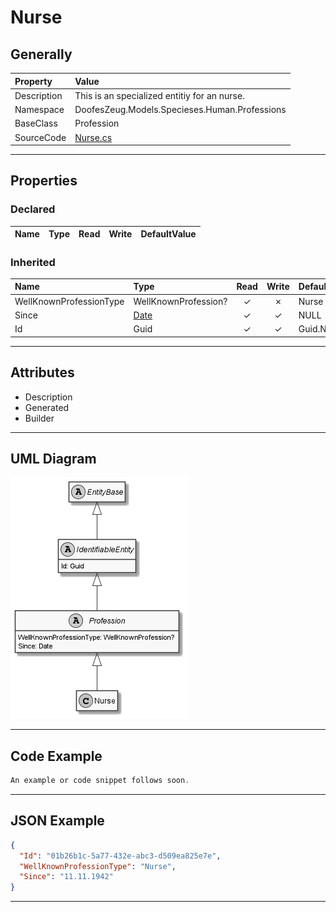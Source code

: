 ﻿# Nurse

## Generally

|Property|Value|
|:-|:-|
|Description|This is an specialized entitiy for an nurse.|
|Namespace|DoofesZeug.Models.Specieses.Human.Professions|
|BaseClass|Profession|
|SourceCode|[Nurse.cs](../../../../DoofesZeug.Library/Src/Models/Specieses/Human/Professions/Nurse.cs)|

---

## Properties

### Declared

|Name|Type|Read|Write|DefaultValue|
|:---|:---|:--:|:---:|:-----------|

### Inherited

|Name|Type|Read|Write|DefaultValue|
|:---|:---|:--:|:---:|:-----------|
|WellKnownProfessionType|WellKnownProfession?|&#x2713;|&#x2717;|Nurse|
|Since|[Date](../../Models/DoofesZeug.Models.DateAndTime/Date.md)|&#x2713;|&#x2713;|NULL|
|Id|Guid|&#x2713;|&#x2713;|Guid.NewGuid()|

---

## Attributes

- Description
- Generated
- Builder

---

## UML Diagram

![Nurse.png](./Nurse.png "Nurse")

---

## Code Example

```cs
An example or code snippet follows soon.
```

---

## JSON Example

```json
{
  "Id": "01b26b1c-5a77-432e-abc3-d509ea825e7e",
  "WellKnownProfessionType": "Nurse",
  "Since": "11.11.1942"
}
```

---

